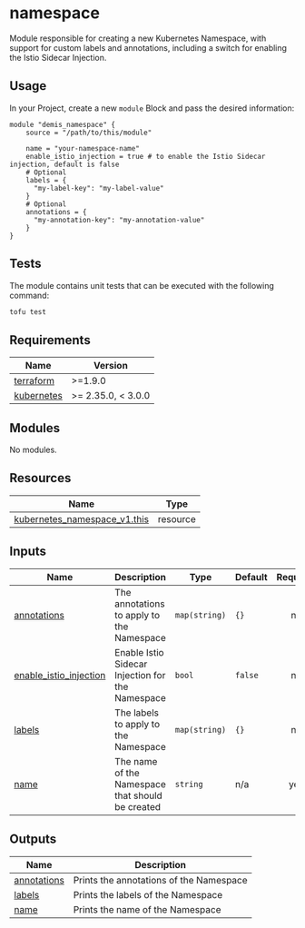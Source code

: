 # namespace

Module responsible for creating a new Kubernetes Namespace, with support for custom labels and annotations, including a switch for enabling the Istio Sidecar Injection.

## Usage

In your Project, create a new `module` Block and pass the desired information:

```hcl
module "demis_namespace" {
    source = "/path/to/this/module"

    name = "your-namespace-name"
    enable_istio_injection = true # to enable the Istio Sidecar injection, default is false
    # Optional
    labels = {
      "my-label-key": "my-label-value"
    }
    # Optional
    annotations = {
      "my-annotation-key": "my-annotation-value"
    }
}
```

## Tests

The module contains unit tests that can be executed with the following command: 

```sh
tofu test
```

<!-- BEGIN_TF_DOCS -->
## Requirements

| Name | Version |
|------|---------|
| <a name="requirement_terraform"></a> [terraform](#requirement\_terraform) | >=1.9.0 |
| <a name="requirement_kubernetes"></a> [kubernetes](#requirement\_kubernetes) | >= 2.35.0, < 3.0.0 |

## Modules

No modules.

## Resources

| Name | Type |
|------|------|
| [kubernetes_namespace_v1.this](https://registry.terraform.io/providers/hashicorp/kubernetes/latest/docs/resources/namespace_v1) | resource |

## Inputs

| Name | Description | Type | Default | Required |
|------|-------------|------|---------|:--------:|
| <a name="input_annotations"></a> [annotations](#input\_annotations) | The annotations to apply to the Namespace | `map(string)` | `{}` | no |
| <a name="input_enable_istio_injection"></a> [enable\_istio\_injection](#input\_enable\_istio\_injection) | Enable Istio Sidecar Injection for the Namespace | `bool` | `false` | no |
| <a name="input_labels"></a> [labels](#input\_labels) | The labels to apply to the Namespace | `map(string)` | `{}` | no |
| <a name="input_name"></a> [name](#input\_name) | The name of the Namespace that should be created | `string` | n/a | yes |

## Outputs

| Name | Description |
|------|-------------|
| <a name="output_annotations"></a> [annotations](#output\_annotations) | Prints the annotations of the Namespace |
| <a name="output_labels"></a> [labels](#output\_labels) | Prints the labels of the Namespace |
| <a name="output_name"></a> [name](#output\_name) | Prints the name of the Namespace |
<!-- END_TF_DOCS -->